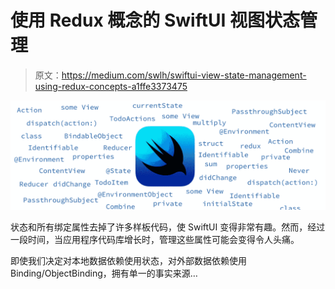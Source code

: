 # 使用 Redux 概念的 SwiftUI 视图状态管理

> 原文：<https://medium.com/swlh/swiftui-view-state-management-using-redux-concepts-a1ffe3373475>

![](img/cff22556cbf9d0186383857b923fb985.png)

状态和所有绑定属性去掉了许多样板代码，使 SwiftUI 变得非常有趣。然而，经过一段时间，当应用程序代码库增长时，管理这些属性可能会变得令人头痛。

即使我们决定对本地数据依赖使用状态，对外部数据依赖使用 Binding/ObjectBinding，拥有单一的事实来源…